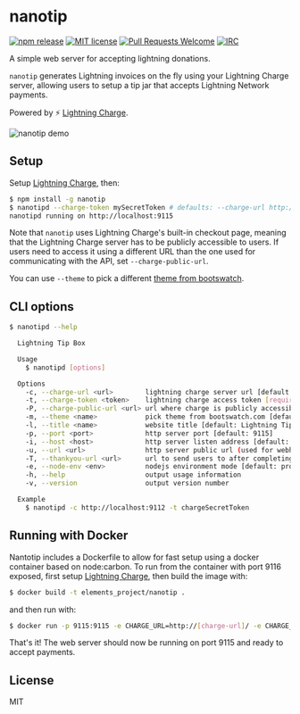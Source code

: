 # nanotip

[![npm release](https://img.shields.io/npm/v/nanotip.svg)](https://www.npmjs.com/package/nanotip)
[![MIT license](https://img.shields.io/github/license/elementsproject/nanotip.svg)](https://github.com/elementsproject/nanotip/blob/master/LICENSE)
[![Pull Requests Welcome](https://img.shields.io/badge/PRs-welcome-brightgreen.svg)](http://makeapullrequest.com)
[![IRC](https://img.shields.io/badge/chat-on%20freenode-brightgreen.svg)](https://webchat.freenode.net/?channels=lightning-charge)

A simple web server for accepting lightning donations.

`nanotip` generates Lightning invoices on the fly using your Lightning Charge server,
allowing users to setup a tip jar that accepts Lightning Network payments.

Powered by :zap: [Lightning Charge](https://github.com/ElementsProject/lightning-charge).

![nanotip demo](https://i.imgur.com/WLoiRT2.gif)

## Setup

Setup [Lightning Charge](https://github.com/ElementsProject/lightning-charge), then:

```bash
$ npm install -g nanotip
$ nanotipd --charge-token mySecretToken # defaults: --charge-url http://localhost:9112 --port 9115
nanotipd running on http://localhost:9115
```

Note that `nanotip` uses Lightning Charge's built-in checkout page, meaning that the Lightning Charge
server has to be publicly accessible to users. If users need to access it using a different URL
than the one used for communicating with the API, set `--charge-public-url`.

You can use `--theme` to pick a different [theme from bootswatch](https://bootswatch.com).

## CLI options

```bash
$ nanotipd --help

  Lightning Tip Box

  Usage
    $ nanotipd [options]

  Options
    -c, --charge-url <url>        lightning charge server url [default: http://localhost:9112]
    -t, --charge-token <token>    lightning charge access token [required]
    -P, --charge-public-url <url> url where charge is publicly accessible [default: {charge-url}]
    -m, --theme <name>            pick theme from bootswatch.com [default: yeti]
    -l, --title <name>            website title [default: Lightning Tip Box]
    -p, --port <port>             http server port [default: 9115]
    -i, --host <host>             http server listen address [default: 127.0.0.1]
    -u, --url <url>               http server public url (used for webhooks) [default: http://{host}:{port}]
    -T, --thankyou-url <url>      url to send users to after completing the payment [default: {url}/thankyou]
    -e, --node-env <env>          nodejs environment mode [default: production]
    -h, --help                    output usage information
    -v, --version                 output version number

  Example
    $ nanotipd -c http://localhost:9112 -t chargeSecretToken
```


## Running with Docker

Nantotip includes a Dockerfile to allow for fast setup using a docker container based on node:carbon. To run from the container with port 9116 exposed, first setup [Lightning Charge](https://github.com/ElementsProject/lightning-charge), then build the image with:

```bash
$ docker build -t elements_project/nanotip .
```

and then run with:

```bash
$ docker run -p 9115:9115 -e CHARGE_URL=http://[charge-url]/ -e CHARGE_TOKEN=[access-token] elements_project/nanotip
```

That's it! The web server should now be running on port 9115 and ready to accept payments.

## License

MIT
